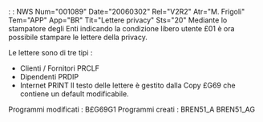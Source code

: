  :  : NWS Num="001089" Date="20060302" Rel="V2R2" Atr="M. Frigoli" Tem="APP" App="BR" Tit="Lettere privacy" Sts="20"
Mediante lo stampatore degli Enti indicando la condizione libero utente £01 è ora possibile stampare le lettere della privacy.

Le lettere sono di tre tipi : 
- Clienti / Fornitori     PRCLF
- Dipendenti              PRDIP
- Internet                PRINT
Il testo delle lettere è gestito dalla Copy £G69 che contiene un default modificabile.

Programmi modificati : 
B£G69G1
Programmi creati : 
BREN51_A
BREN51_AG
